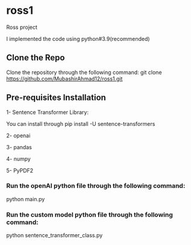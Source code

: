 # ross1
Ross project

I implemented the code using python#3.9(recommended)

## Clone the Repo
Clone the repository through the following command:
git clone https://github.com/MubashirAhmad12/ross1.git


## Pre-requisites Installation
1- Sentence Transformer Library:

You can install through pip install -U sentence-transformers

2- openai

3- pandas

4- numpy

5- PyPDF2


### Run the openAI python file through the following command:
python main.py

### Run the custom model python file through the following command:
python sentence_transformer_class.py

